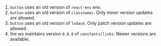 1. `button` uses an old version of `react-env` env.
2. `button` uses an old version of `classnames`. Only minor version updates are allowed.
3. `button` uses an old version of `lodash`. Only patch version updates are allowed.
4. the ws maintains version `0.0.8` of `constants/links`. Newer versions are available.
